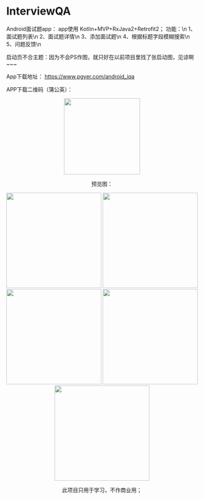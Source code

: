 # InterviewQA
Android面试题app：
app使用 Kotlin+MVP+RxJava2+Retrofit2；
功能：\n
1、面试题列表\n
2、面试题详情\n
3、添加面试题\n
4、根据标题字段模糊搜索\n
5、问题反馈\n

启动页不合主题：因为不会PS作图，就只好在以前项目里找了张启动图，见谅啊~~~

App下载地址：
https://www.pgyer.com/android_iqa

APP下载二维码（蒲公英）：

<div align=center><img src="https://github.com/Equalzys/InterviewQA/blob/master/screenshot/C3C5BB7D-2EAC-4BE5-A3DD-D49F50ADD34C.png" width="200"/>

预览图：

<img src="https://github.com/Equalzys/InterviewQA/blob/master/screenshot/Screenshot_20190216-161645.jpg" width="250"/>
<img src="https://github.com/Equalzys/InterviewQA/blob/master/screenshot/Screenshot_20190216-161701.jpg" width="250"/>
<img src="https://github.com/Equalzys/InterviewQA/blob/master/screenshot/Screenshot_20190216-161727.jpg" width="250"/>
<img src="https://github.com/Equalzys/InterviewQA/blob/master/screenshot/Screenshot_20190216-161737.jpg" width="250"/>
<img src="https://github.com/Equalzys/InterviewQA/blob/master/screenshot/Screenshot_20190216-161740.jpg" width="250"/>








此项目只用于学习，不作商业用；

